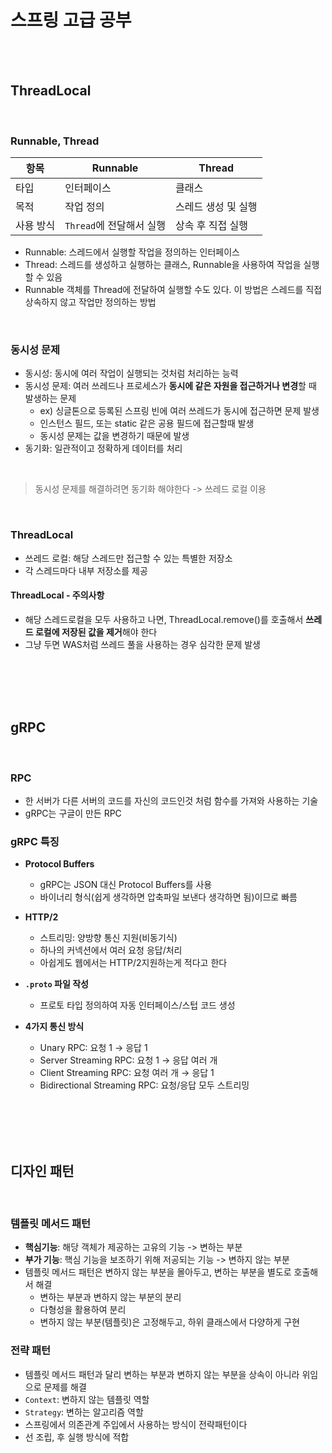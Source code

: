 # 스프링 고급 공부

<br><br>

## ThreadLocal

<br>

### Runnable, Thread
| 항목    |Runnable|Thread|
|-------|---|---|
| 타입    |인터페이스|클래스|
| 목적    |작업 정의|스레드 생성 및 실행|
| 사용 방식 |`Thread`에 전달해서 실행|상속 후 직접 실행|
- Runnable: 스레드에서 실행할 작업을 정의하는 인터페이스
- Thread: 스레드를 생성하고 실행하는 클래스, Runnable을 사용하여 작업을 실행할 수 있음
- Runnable 객체를 Thread에 전달하여 실행할 수도 있다. 이 방법은 스레드를 직접 상속하지 않고 작업만 정의하는 방법


<br>

### 동시성 문제
- 동시성: 동시에 여러 작업이 실행되는 것처럼 처리하는 능력
- 동시성 문제: 여러 쓰레드나 프로세스가 **동시에 같은 자원을 접근하거나 변경**할 때 발생하는 문제
  - ex) 싱글톤으로 등록된 스프링 빈에 여러 쓰레드가 동시에 접근하면 문제 발생
  - 인스턴스 필드, 또는 static 같은 공용 필드에 접근할때 발생
  - 동시성 문제는 값을 변경하기 때문에 발생
- 동기화: 일관적이고 정확하게 데이터를 처리

<br>

> 동시성 문제를 해결하려면 동기화 해야한다 -> 쓰레드 로컬 이용

<br>

### ThreadLocal
- 쓰레드 로컬: 해당 스레드만 접근할 수 있는 특별한 저장소
- 각 스레드마다 내부 저장소를 제공

#### ThreadLocal - 주의사항
- 해당 스레드로컬을 모두 사용하고 나면, ThreadLocal.remove()를 호출해서 **쓰레드 로컬에 저장된 값을 제거**해야 한다
- 그냥 두면 WAS처럼 쓰레드 풀을 사용하는 경우 심각한 문제 발생

<br><br><br><br>

## gRPC

<br>

### RPC
- 한 서버가 다른 서버의 코드를 자신의 코드인것 처럼 함수를 가져와 사용하는 기술
- gRPC는 구글이 만든 RPC

### gRPC 특징 
- **Protocol Buffers**
  - gRPC는 JSON 대신 Protocol Buffers를 사용
  - 바이너리 형식(쉽게 생각하면 압축파일 보낸다 생각하면 됨)이므로 빠름
  

- **HTTP/2**
  - 스트리밍: 양방향 통신 지원(비동기식)
  - 하나의 커넥션에서 여러 요청 응답/처리
  - 아쉽게도 웹에서는 HTTP/2지원하는게 적다고 한다


- **`.proto` 파일 작성**
  - 프로토 타입 정의하여 자동 인터페이스/스텁 코드 생성


- **4가지 통신 방식**
  - Unary RPC: 요청 1 → 응답 1 
  - Server Streaming RPC: 요청 1 → 응답 여러 개 
  - Client Streaming RPC: 요청 여러 개 → 응답 1 
  - Bidirectional Streaming RPC: 요청/응답 모두 스트리밍

<br><br><br><br>

## 디자인 패턴 

<br>

### 템플릿 메서드 패턴
- **핵심기능**: 해당 객체가 제공하는 고유의 기능 -> 변하는 부분
- **부가 기능**: 핵심 기능을 보조하기 위해 저공되는 기능 -> 변하지 않는 부분
- 템플릿 메서드 패턴은 변하지 않는 부분을 몰아두고, 변하는 부분을 별도로 호출해서 해결
  - 변하는 부분과 변하지 않는 부분의 분리
  - 다형성을 활용하여 분리
  - 변하지 않는 부분(템플릿)은 고정해두고, 하위 클래스에서 다양하게 구현

### 전략 패턴
- 템플릿 메서드 패턴과 달리 변하는 부분과 변하지 않는 부분을 상속이 아니라 위임으로 문제를 해결
- `Context`: 변하지 않는 템플릿 역할
- `Strategy`: 변하는 알고리즘 역할
- 스프링에서 의존관계 주입에서 사용하는 방식이 전략패턴이다
- 선 조립, 후 실행 방식에 적합
